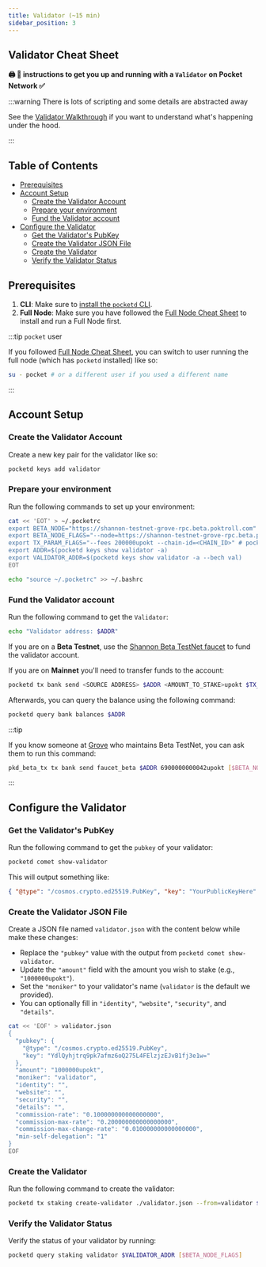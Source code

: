 ```yaml
---
title: Validator (~15 min)
sidebar_position: 3
---
```


## Validator Cheat Sheet <!-- omit in toc -->

**🖨 🍝 instructions to get you up and running with a `Validator` on Pocket Network ✅**

:::warning There is lots of scripting and some details are abstracted away

See the [Validator Walkthrough](../walkthroughs/validator_walkthrough.md) if you want to understand what's happening under the hood.

:::

## Table of Contents <!-- omit in toc -->

- [Prerequisites](#prerequisites)
- [Account Setup](#account-setup)
  - [Create the Validator Account](#create-the-validator-account)
  - [Prepare your environment](#prepare-your-environment)
  - [Fund the Validator account](#fund-the-validator-account)
- [Configure the Validator](#configure-the-validator)
  - [Get the Validator's PubKey](#get-the-validators-pubkey)
  - [Create the Validator JSON File](#create-the-validator-json-file)
  - [Create the Validator](#create-the-validator)
  - [Verify the Validator Status](#verify-the-validator-status)

## Prerequisites

1. **CLI**: Make sure to [install the `pocketd` CLI](../../2_explore/user_guide/pocketd_cli.md).
2. **Full Node**: Make sure you have followed the [Full Node Cheat Sheet](2_full_node_cheatsheet.md) to install and run a Full Node first.

:::tip `pocket` user

If you followed [Full Node Cheat Sheet](2_full_node_cheatsheet.md), you can switch
to user running the full node (which has `pocketd` installed) like so:

```bash
su - pocket # or a different user if you used a different name
```

:::

## Account Setup

### Create the Validator Account

Create a new key pair for the validator like so:

```bash
pocketd keys add validator
```

### Prepare your environment

Run the following commands to set up your environment:

```bash
cat << 'EOT' > ~/.pocketrc
export BETA_NODE="https://shannon-testnet-grove-rpc.beta.poktroll.com"
export BETA_NODE_FLAGS="--node=https://shannon-testnet-grove-rpc.beta.poktroll.com"
export TX_PARAM_FLAGS="--fees 200000upokt --chain-id=<CHAIN_ID>" # pocket-alpha, pocket-beta, pocket
export ADDR=$(pocketd keys show validator -a)
export VALIDATOR_ADDR=$(pocketd keys show validator -a --bech val)
EOT

echo "source ~/.pocketrc" >> ~/.bashrc
```

### Fund the Validator account

Run the following command to get the `Validator`:

```bash
echo "Validator address: $ADDR"
```

If you are on a **Beta Testnet**, use the [Shannon Beta TestNet faucet](https://faucet.beta.testnet.pokt.network/) to fund the validator account.

If you are on **Mainnet** you'll need to transfer funds to the account:

```bash
pocketd tx bank send <SOURCE ADDRESS> $ADDR <AMOUNT_TO_STAKE>upokt $TX_PARAM_FLAGS
```

Afterwards, you can query the balance using the following command:

```bash
pocketd query bank balances $ADDR
```

:::tip

If you know someone at [Grove](https://grove.city) who maintains Beta TestNet, you
can ask them to run this command:

```bash
pkd_beta_tx tx bank send faucet_beta $ADDR 6900000000042upokt [$BETA_NODE_FLAGS]
```

:::

## Configure the Validator

### Get the Validator's PubKey

Run the following command to get the `pubkey` of your validator:

```bash
pocketd comet show-validator
```

This will output something like:

```json
{ "@type": "/cosmos.crypto.ed25519.PubKey", "key": "YourPublicKeyHere" }
```

### Create the Validator JSON File

Create a JSON file named `validator.json` with the content below while make these changes:

- Replace the `"pubkey"` value with the output from `pocketd comet show-validator`.
- Update the `"amount"` field with the amount you wish to stake (e.g., `"1000000upokt"`).
- Set the `"moniker"` to your validator's name (`validator` is the default we provided).
- You can optionally fill in `"identity"`, `"website"`, `"security"`, and `"details"`.

```bash
cat << 'EOF' > validator.json
{
  "pubkey": {
    "@type": "/cosmos.crypto.ed25519.PubKey",
    "key": "YdlQyhjtrq9pk7afmz6oQ275L4FElzjzEJvB1fj3e1w="
  },
  "amount": "1000000upokt",
  "moniker": "validator",
  "identity": "",
  "website": "",
  "security": "",
  "details": "",
  "commission-rate": "0.100000000000000000",
  "commission-max-rate": "0.200000000000000000",
  "commission-max-change-rate": "0.010000000000000000",
  "min-self-delegation": "1"
}
EOF
```

### Create the Validator

Run the following command to create the validator:

```bash
pocketd tx staking create-validator ./validator.json --from=validator $TX_PARAM_FLAGS [$BETA_NODE_FLAGS]
```

### Verify the Validator Status

Verify the status of your validator by running:

```bash
pocketd query staking validator $VALIDATOR_ADDR [$BETA_NODE_FLAGS]
```
